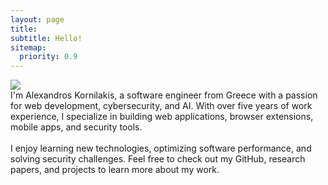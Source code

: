 ```yaml
---
layout: page
title: 
subtitle: Hello!
sitemap:
  priority: 0.9
---
```


<img src="https://pic.onlinewebfonts.com/thumbnails/icons_486505.svg" id="about-img">

<div style="text-align: left" id="describe-text">
I'm Alexandros Kornilakis, a software engineer from Greece with a passion for web development, cybersecurity, and AI. With over five years of work experience, I specialize in building web applications, browser extensions, mobile apps, and security tools.
<br/>
<br/>
I enjoy learning new technologies, optimizing software performance, and solving security challenges. Feel free to check out my GitHub, research papers, and projects to learn more about my work.
</div>
